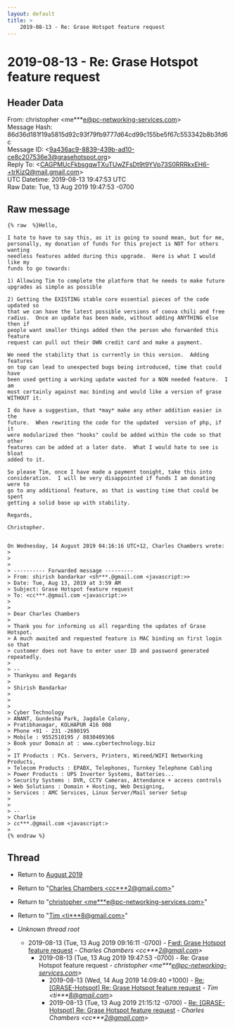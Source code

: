 ```yaml
---
layout: default
title: >
    2019-08-13 - Re: Grase Hotspot feature request
---
```


# 2019-08-13 - Re: Grase Hotspot feature request

## Header Data

From: christopher \<me***e@pc-networking-services.com\><br>
Message Hash: 86d36d181f19a5815d92c93f79fb9777d64cd99c155be5f67c553342b8b3fd6c<br>
Message ID: \<9a436ac9-8839-439b-ad10-ce8c207536e3@grasehotspot.org\><br>
Reply To: \<CAGPMUcFkbsgqwTXuTUwZFsDt9t9YVp73S0RRRkxEH6-+trKizQ@mail.gmail.com\><br>
UTC Datetime: 2019-08-13 19:47:53 UTC<br>
Raw Date: Tue, 13 Aug 2019 19:47:53 -0700<br>

## Raw message

```
{% raw  %}Hello,

I hate to have to say this, as it is going to sound mean, but for me, 
personally, my donation of funds for this project is NOT for others wanting 
needless features added during this upgrade.  Here is what I would like my 
funds to go towards:

1) Allowing Tim to complete the platform that he needs to make future 
upgrades as simple as possible

2) Getting the EXISTING stable core essential pieces of the code updated so 
that we can have the latest possible versions of coova chili and free 
radius.  Once an update has been made, without adding ANYTHING else then if 
people want smaller things added then the person who forwarded this feature 
request can pull out their OWN credit card and make a payment.

We need the stability that is currently in this version.  Adding features 
on top can lead to unexpected bugs being introduced, time that could have 
been used getting a working update wasted for a NON needed feature.  I am 
most certainly against mac binding and would like a version of grase 
WITHOUT it.

I do have a suggestion, that *may* make any other addition easier in the 
future.  When rewriting the code for the updated  version of php, if it 
were modularized then "hooks" could be added within the code so that other 
features can be added at a later date.  What I would hate to see is bloat 
added to it.

So please Tim, once I have made a payment tonight, take this into 
consideration.  I will be very disappointed if funds I am donating were to 
go to any additional feature, as that is wasting time that could be spent 
getting a solid base up with stability.

Regards,

Christopher.


On Wednesday, 14 August 2019 04:16:16 UTC+12, Charles Chambers wrote:
>
>
>
> ---------- Forwarded message ---------
> From: shirish bandarkar <sh***.@gmail.com <javascript:>>
> Date: Tue, Aug 13, 2019 at 3:59 AM
> Subject: Grase Hotspot feature request
> To: <cc***.@gmail.com <javascript:>>
>
>
> Dear Charles Chambers
>
> Thank you for informing us all regarding the updates of Grase Hotspot.
> A much awaited and requested feature is MAC binding on first login so that 
> customer does not have to enter user ID and password generated repeatedly.
>
> -- 
> Thankyou and Regards
>
> Shirish Bandarkar
>
>
>
> Cyber Technology
> ANANT, Gundesha Park, Jagdale Colony,
> Pratibhanagar, KOLHAPUR 416 008
> Phone +91 - 231 -2690195 
> Mobile : 9552510195 / 8830409366
> Book your Domain at : www.cybertechnology.biz
>
> IT Products : PCs. Servers, Printers, Wireed/WIFI Networking Products,
> Telecom Products : EPABX, Telephones, Turnkey Telephone Cabling
> Power Products : UPS Inverter Systems, Batteries...
> Security Systems : DVR, CCTV Cameras, Attendance + access controls
> Web Solutions : Domain + Hosting, Web Designing,
> Services : AMC Services, Linux Server/Mail server Setup
>
>
> -- 
> Charlie
> cc***.@gmail.com <javascript:>
>
{% endraw %}
```

## Thread

+ Return to [August 2019](/archive/2019/08)

+ Return to "[Charles Chambers <cc***2<span>@</span>gmail.com>](/authors/cc___2_at_gmail_com)"
+ Return to "[christopher <me***e<span>@</span>pc-networking-services.com>](/authors/me___e_at_pcnetworkingservices_com)"
+ Return to "[Tim <ti***8<span>@</span>gmail.com>](/authors/ti___8_at_gmail_com)"

+ _Unknown thread root_
  + 2019-08-13 (Tue, 13 Aug 2019 09:16:11 -0700) - [Fwd: Grase Hotspot feature request](/archive/2019/08/ccef0685e62a7fe5bac0e72d1c256d1b8b2bf7b5977b5311475b8e10046f7543) - _Charles Chambers \<cc***2@gmail.com\>_
    + 2019-08-13 (Tue, 13 Aug 2019 19:47:53 -0700) - Re: Grase Hotspot feature request - _christopher \<me***e@pc-networking-services.com\>_
      + 2019-08-13 (Wed, 14 Aug 2019 14:09:40 +1000) - [Re: [GRASE-Hotspot] Re: Grase Hotspot feature request](/archive/2019/08/8e15d96abf844f5c3f32759f733f10b33e0f09a84e480e7867c1928169ef687c) - _Tim \<ti***8@gmail.com\>_
      + 2019-08-13 (Tue, 13 Aug 2019 21:15:12 -0700) - [Re: [GRASE-Hotspot] Re: Grase Hotspot feature request](/archive/2019/08/573c2f06912d57f759dcf54653fa02179ad8458280467c3bd338cb6f13d750ef) - _Charles Chambers \<cc***2@gmail.com\>_

